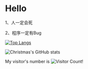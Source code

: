 # Hello

1、人一定会死

2、程序一定有Bug

[![Top Langs](https://github-readme-stats.vercel.app/api/top-langs/?username=Wercurial&layout=compact)](https://github.com/Wercurial/github-readme-stats)

![Christmas's GitHub stats](https://github-readme-stats.vercel.app/api?username=Wercurial&show_icons=true&theme=tokyonight)

My visitor's number is ![Visitor Count](https://profile-counter.glitch.me/Wercurial/count.svg)!
